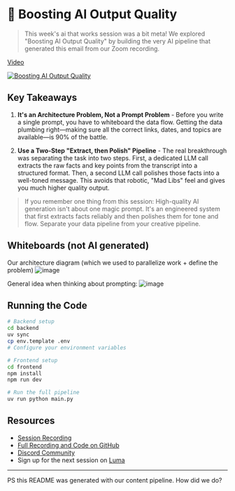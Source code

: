 
# 🦄 Boosting AI Output Quality

> This week's ai that works session was a bit meta! We explored "Boosting AI Output Quality" by building the very AI pipeline that generated this email from our Zoom recording.

[Video](https://www.youtube.com/watch?v=HsElHU44xJ0)

[![Boosting AI Output Quality](https://img.youtube.com/vi/HsElHU44xJ0/0.jpg)](https://www.youtube.com/watch?v=HsElHU44xJ0)

## Key Takeaways

1. **It's an Architecture Problem, Not a Prompt Problem** - Before you write a single prompt, you have to whiteboard the data flow. Getting the data plumbing right—making sure all the correct links, dates, and topics are available—is 90% of the battle.

2. **Use a Two-Step "Extract, then Polish" Pipeline** - The real breakthrough was separating the task into two steps. First, a dedicated LLM call extracts the raw facts and key points from the transcript into a structured format. Then, a second LLM call polishes those facts into a well-toned message. This avoids that robotic, "Mad Libs" feel and gives you much higher quality output.

> If you remember one thing from this session: High-quality AI generation isn't about one magic prompt. It's an engineered system that first extracts facts reliably and then polishes them for tone and flow. Separate your data pipeline from your creative pipeline.

## Whiteboards (not AI generated)

Our architecture diagram (which we used to parallelize work + define the problem)
![image](https://github.com/user-attachments/assets/112ea93e-0f59-4370-9243-fd6d8e6c2320)

General idea when thinking about prompting:
![image](https://github.com/user-attachments/assets/f8d92f97-44cc-418c-85fb-c9e7fba6899d)



## Running the Code

```bash
# Backend setup
cd backend
uv sync
cp env.template .env
# Configure your environment variables

# Frontend setup
cd frontend
npm install
npm run dev

# Run the full pipeline
uv run python main.py
```

## Resources

- [Session Recording](https://www.youtube.com/watch?v=HsElHU44xJ0)
- [Full Recording and Code on GitHub](https://github.com/hellovai/ai-that-works)
- [Discord Community](https://www.boundaryml.com/discord)
- Sign up for the next session on [Luma](https://lu.ma/baml)

---

PS this README was generated with our content pipeline. How did we do?
